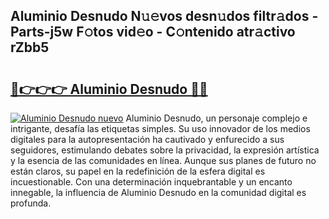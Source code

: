 ## Aluminio Desnudo N𝚞𝚎vos desn𝚞dos filtr𝚊dos - Parts-j5w F𝚘tos vid𝚎o - C𝚘ntenido atr𝚊ctivo rZbb5

# <h2><a href="http://mb3pc1i.tromn.icu/?c=Aluminio+Desnudo">🔗👉👉👉 Aluminio Desnudo 🔗🔗</a></h2>

[![Aluminio Desnudo nuevo](https://i.imgur.com/pEAQMta.gif)](http://mb3pc1i.tromn.icu/?c=Aluminio+Desnudo)
Aluminio Desnudo, un personaje complejo e intrigante, desafía las etiquetas simples. Su uso innovador de los medios digitales para la autopresentación ha cautivado y enfurecido a sus seguidores, estimulando debates sobre la privacidad, la expresión artística y la esencia de las comunidades en línea. Aunque sus planes de futuro no están claros, su papel en la redefinición de la esfera digital es incuestionable. Con una determinación inquebrantable y un encanto innegable, la influencia de Aluminio Desnudo en la comunidad digital es profunda.
